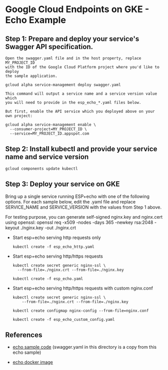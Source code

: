 # Google Cloud Endpoints on GKE - Echo Example

## Step 1: Prepare and deploy your service's Swagger API specification.

    Open the swagger.yaml file and in the host property, replace MY_PROJECT_ID
    with the ID of the Google Cloud Platform project where you'd like to deploy
    the sample application.

    gcloud alpha service-management deploy swagger.yaml

    This command will output a service name and a service version value which
    you will need to provide in the esp_echo_*.yaml files below.

    But first, enable the API service which you deployed above on your
    own project:

    gcloud alpha service-management enable \
      --consumer-project=MY_PROJECT_ID \
      --service=MY_PROJECT_ID.appspot.com

## Step 2: Install kubectl and provide your service name and service version

    gcloud components update kubectl

## Step 3: Deploy your service on GKE

Bring up a single service running ESP+echo with one of the following
options. For each sample below, edit the .yaml file and replace SERVICE_NAME and
SERVICE_VERSION with the values from Step 1 above.

For testing purpose, you can generate self-signed nginx.key and nginx.cert using openssl:
openssl req -x509 -nodes -days 365 -newkey rsa:2048 -keyout ./nginx.key -out ./nginx.crt

  * Start esp+echo serving http requests only

        kubectl create -f esp_echo_http.yaml

  * Start esp+echo serving http/https requests

        kubectl create secret generic nginx-ssl \
          --from-file=./nginx.crt --from-file=./nginx.key

        kubectl create -f esp_echo.yaml

  * Start esp+echo serving http/https requests with custom nginx.conf

        kubectl create secret generic nginx-ssl \
            --from-file=./nginx.crt --from-file=./nginx.key

        kubectl create configmap nginx-config --from-file=nginx.conf

        kubectl create -f esp_echo_custom_config.yaml

## References

  * [echo sample code](https://github.com/GoogleCloudPlatform/python-docs-samples/tree/master/managed_vms/endpoints)
    (swagger.yaml in this directory is a copy from this echo sample)

  * [echo docker image](https://github.com/GoogleCloudPlatform/python-docs-samples/blob/master/managed_vms/endpoints/Dockerfile.container-engine)
